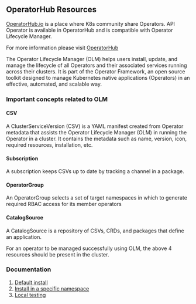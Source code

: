 ## OperatorHub Resources

[OperatorHub.io](https://operatorhub.io) is a place where K8s community share Operators. API Operator is available in OperatorHub and is compatible with Operator Lifecycle Manager.

For more information please visit [OperatorHub](https://operatorhub.io/operator/apim-operator) 

The Operator Lifecycle Manager (OLM) helps users install, update, and manage the lifecycle of all Operators and their associated services running across their clusters. It is part of the Operator Framework, an open source toolkit designed to manage Kubernetes native applications (Operators) in an effective, automated, and scalable way.

### Important concepts related to OLM

#### CSV
A ClusterServiceVersion (CSV) is a YAML manifest created from Operator metadata that assists the Operator Lifecycle Manager (OLM) in running the Operator in a cluster. It contains the metadata such as name, version, icon, required resources, installation, etc.
#### Subscription
A subscription keeps CSVs up to date by tracking a channel in a package.
#### OperatorGroup
An OperatorGroup selects a set of target namespaces in which to generate required RBAC access for its member operators
#### CatalogSource
A CatalogSource is a repository of CSVs, CRDs, and packages that define an application.

For an operator to be managed successfully using OLM, the above 4 resources should be present in the cluster.

### Documentation

1. [Default install](default-install/README.md)
2. [Install in a specific namespace](namespace-install/README.md)
3. [Local testing](local-testing/README.md)
